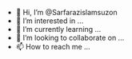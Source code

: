 - 👋 Hi, I’m @Sarfarazislamsuzon
- 👀 I’m interested in ...
- 🌱 I’m currently learning ...
- 💞️ I’m looking to collaborate on ...
- 📫 How to reach me ...

<!---
Sarfarazislamsuzon/Sarfarazislamsuzon is a ✨ special ✨ repository because its `README.md` (this file) appears on your GitHub profile.
You can click the Preview link to take a look at your changes.
--->
